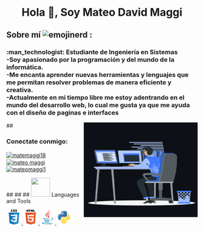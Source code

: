 <h1 align="center">Hola 👋, Soy Mateo David Maggi</h1>
<h2>Sobre mí <span><img height="24" width="24" src="https://images.emojiterra.com/google/noto-emoji/animated-emoji/1f913.gif" alt="emojinerd"/></span> :</h2>
<h3 align="left">:man_technologist: Estudiante de Ingeniería en Sistemas </br>
  -Soy apasionado por la programación y del mundo de la informática.</br>
  -Me encanta aprender nuevas herramientas y lenguajes que me permitan resolver problemas de manera eficiente y creativa. </br>
  -Actualmente en mi tiempo libre me estoy adentrando en el mundo del desarrollo web, lo cual me gusta ya que me ayuda con el diseño de paginas e interfaces</h3>
<p><img align="right" height="250" width="300" src="https://raw.githubusercontent.com/SubhadeepZilong/SubhadeepZilong/main/icons/animation_500_kxa883sd.gif" alt="SubhadeepZilong" /></p>
## <h3 align="left">Conectate conmigo:</h3>
<p align="left">
<a href="https://twitter.com/matemaggi18" target="blank"><img align="center" src="https://raw.githubusercontent.com/rahuldkjain/github-profile-readme-generator/master/src/images/icons/Social/twitter.svg" alt="matemaggi18" height="30" width="40" /></a>
<a href="https://linkedin.com/in/mateo maggi" target="blank"><img align="center" src="https://raw.githubusercontent.com/rahuldkjain/github-profile-readme-generator/master/src/images/icons/Social/linked-in-alt.svg" alt="mateo maggi" height="30" width="40" /></a>
<a href="https://instagram.com/mateomaggi1" target="blank"><img align="center" src="https://raw.githubusercontent.com/rahuldkjain/github-profile-readme-generator/master/src/images/icons/Social/instagram.svg" alt="mateomaggi1" height="30" width="40" /></a>
</p>
##
##
## <img src="https://media.giphy.com/media/M4NykXxUE0HAcK7UJ6/giphy.gif" width="50px" height="50px"></img> Languages and Tools
<p align="left"> <a href="https://www.w3schools.com/css/" target="_blank" rel="noreferrer"> <img src="https://raw.githubusercontent.com/devicons/devicon/master/icons/css3/css3-original-wordmark.svg" alt="css3" width="40" height="40"/> </a> <a href="https://www.w3.org/html/" target="_blank" rel="noreferrer"> <img src="https://raw.githubusercontent.com/devicons/devicon/master/icons/html5/html5-original-wordmark.svg" alt="html5" width="40" height="40"/> </a> <a href="https://www.java.com" target="_blank" rel="noreferrer"> <img src="https://raw.githubusercontent.com/devicons/devicon/master/icons/java/java-original.svg" alt="java" width="40" height="40"/> </a> <a href="https://www.python.org" target="_blank" rel="noreferrer"> <img src="https://raw.githubusercontent.com/devicons/devicon/master/icons/python/python-original.svg" alt="python" width="40" height="40"/> </a> </p>
